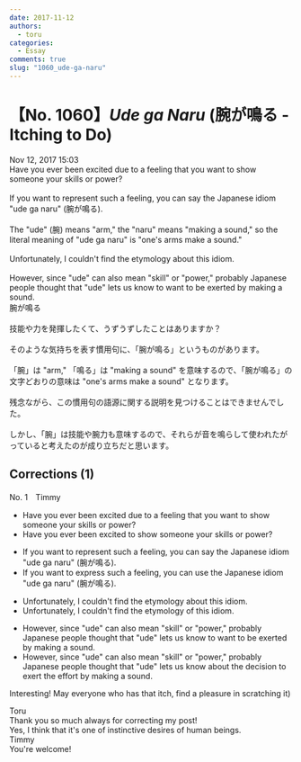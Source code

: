 ```yaml
---
date: 2017-11-12
authors:
  - toru
categories:
  - Essay
comments: true
slug: "1060_ude-ga-naru"
---
```


# 【No. 1060】<strong><em>Ude ga Naru</strong></em> (腕が鳴る - Itching to Do)
<div class="date">Nov 12, 2017 15:03</div>
<div id="post"><div id="body_show_ori">
Have you ever been excited due to a feeling that you want to show someone your skills or power?<br/><br/>If you want to represent such a feeling, you can say the Japanese idiom "ude ga naru" (腕が鳴る).<br/><br/>The "ude" (腕) means "arm," the "naru" means "making a sound," so the literal meaning of "ude ga naru" is "one's arms make a sound."<br/><br/>Unfortunately, I couldn't find the etymology about this idiom.<br/><br/>However, since "ude" can also mean "skill" or "power," probably Japanese people thought that "ude" lets us know to want to be exerted by making a sound.
</div></div>

<!-- more -->

<div id="post_ja"><div id="body_show_mo">
腕が鳴る<br/><br/>技能や力を発揮したくて、うずうずしたことはありますか？<br/><br/>そのような気持ちを表す慣用句に、「腕が鳴る」というものがあります。<br/><br/>「腕」は "arm," 「鳴る」は "making a sound" を意味するので、「腕が鳴る」の文字どおりの意味は "one's arms make a sound" となります。<br/><br/>残念ながら、この慣用句の語源に関する説明を見つけることはできませんでした。<br/><br/>しかし、「腕」は技能や腕力も意味するので、それらが音を鳴らして使われたがっていると考えたのが成り立ちだと思います。
</div></div>

## Corrections (1)
<div id="block"><div class="first_name"> No. 1　<span class="just_name">Timmy</span></div><div id="block2">
<ul class="correction_field">
<li class="incorrect">Have you ever been excited due to a feeling that you want to show someone your skills or power?</li>
<li class="corrected correct">
Have you ever been<span class="f_blue"> </span>excited to show someone your skills or power?
</li>
</ul>
<ul class="correction_field">
<li class="incorrect">If you want to represent such a feeling, you can say the Japanese idiom "ude ga naru" (腕が鳴る).</li>
<li class="corrected correct">
If you want to <span class="f_blue">express </span>such a feeling, you can <span class="f_blue">use</span> the Japanese idiom "ude ga naru" (腕が鳴る).
</li>
</ul>
<ul class="correction_field">
<li class="incorrect">Unfortunately, I couldn't find the etymology about this idiom.</li>
<li class="corrected correct">
Unfortunately, I couldn't find the etymology <span class="f_blue">of</span> this idiom.
</li>
</ul>
<ul class="correction_field">
<li class="incorrect">However, since "ude" can also mean "skill" or "power," probably Japanese people thought that "ude" lets us know to want to be exerted by making a sound.</li>
<li class="corrected correct">
However, since "ude" can also mean "skill" or "power," probably Japanese people thought that "ude" lets us <span class="f_blue">know about the decision </span>to exert <span class="f_blue">the effort</span> by making a sound.
</li>
</ul>
<p class="comment_small">
 Interesting! May everyone who has that itch, find a pleasure in scratching it)
</p>

</div><div class="name"><span class="just_name">Toru</span><br>
Thank you so much always for correcting my post!<br/>Yes, I think that it's one of instinctive desires of human beings.
</div>
<div class="name"><span class="just_name">Timmy</span><br>
You're welcome!
</div>
</div>
